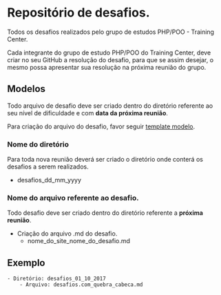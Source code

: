 # Repositório de desafios.

Todos os desafios realizados pelo grupo de estudos PHP/POO - Training Center.

Cada integrante do grupo de estudo PHP/POO do Training Center, deve criar no seu GitHub a resolução do desafio, para que se assim desejar, o mesmo possa apresentar sua resolução na próxima reunião do grupo.

## Modelos

Todo arquivo de desafio deve ser criado dentro do diretório referente ao seu nível de dificuldade e com **data da próxima reunião**.

Para criação do arquivo do desafio, favor seguir <a href="modelo_desafio.md">template modelo</a>.

### Nome do diretório

Para toda nova reunião deverá ser criado o diretório onde conterá os desafios a serem realizados.

- desafios_dd_mm_yyyy

### Nome do arquivo referente ao desafio.

Todo desafio deve ser criado dentro do diretório referente a **próxima reunião**.

- Criação do arquivo .md do desafio.
	- nome_do_site_nome_do_desafio.md

## Exemplo
	
	- Diretório: desafios_01_10_2017 
		- Arquivo: desafios.com_quebra_cabeca.md